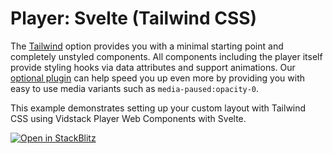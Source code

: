 # Player: Svelte (Tailwind CSS)

The [Tailwind][tailwind] option provides you with a minimal starting point and completely unstyled
components. All components including the player itself provide styling hooks via data attributes and
support animations. Our [optional plugin][tailwind-plugin] can help speed you up even more by
providing you with easy to use media variants such as `media-paused:opacity-0`.

This example demonstrates setting up your custom layout with Tailwind CSS using Vidstack Player
Web Components with Svelte.

[![Open in StackBlitz](https://developer.stackblitz.com/img/open_in_stackblitz.svg)][stackblitz-demo]

[tailwind]: https://tailwindcss.com
[tailwind-plugin]: https://next.vidstack.io/docs/wc/player/styling/tailwind
[stackblitz-demo]: https://stackblitz.com/fork/github/vidstack/vidstack/tree/next/examples/player/svelte/tailwind-css?title=Vidstack%20Player%20-%20Svelte%20%28Tailwind%20CSS%29&file=src/main.ts&showSidebar=1
